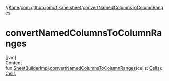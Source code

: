 //[Kane](../index.md)/[com.github.jomof.kane.sheet](index.md)/[convertNamedColumnsToColumnRanges](convert-named-columns-to-column-ranges.md)



# convertNamedColumnsToColumnRanges  
[jvm]  
Content  
fun [SheetBuilderImpl](-sheet-builder-impl/index.md).[convertNamedColumnsToColumnRanges](convert-named-columns-to-column-ranges.md)(cells: [Cells](-cells/index.md)): [Cells](-cells/index.md)  



